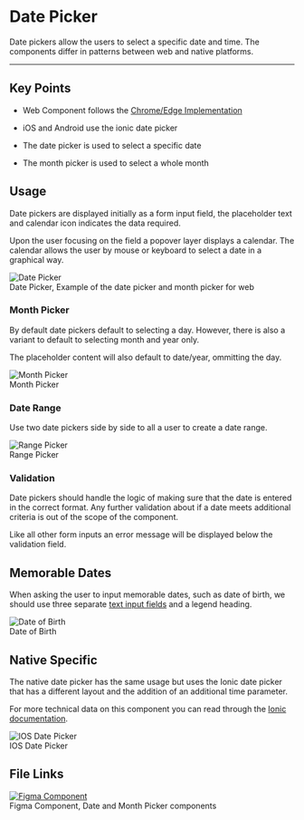 
# Date Picker

Date pickers allow the users to select a specific date and time. The components differ in patterns between web and native platforms.

---

## Key Points

- Web Component follows the [Chrome/Edge Implementation](https://blogs.windows.com/msedgedev/2019/10/15/form-controls-microsoft-edge-chromium/)

- iOS and Android use the ionic date picker

- The date picker is used to select a specific date

- The month picker is used to select a whole month

## Usage

Date pickers are displayed initially as a form input field, the placeholder text and calendar icon indicates the data required.

Upon the user focusing on the field a popover layer displays a calendar. The calendar allows the user by mouse or keyboard to select a date in a graphical way.

  
![Date Picker](https://studio-assets.supernova.io/design-systems/16150/6cb3a9d4-508f-4e8a-af89-af76edb4701f.png?Expires=1980201600&Policy=eyJTdGF0ZW1lbnQiOlt7IlJlc291cmNlIjoiaHR0cHM6Ly9zdHVkaW8tYXNzZXRzLnN1cGVybm92YS5pby9kZXNpZ24tc3lzdGVtcy8xNjE1MC82Y2IzYTlkNC01MDhmLTRlOGEtYWY4OS1hZjc2ZWRiNDcwMWYucG5nIiwiQ29uZGl0aW9uIjp7IkRhdGVMZXNzVGhhbiI6eyJBV1M6RXBvY2hUaW1lIjoxOTgwMjAxNjAwfX19XX0_&Signature=hM7L-a0jGZdQsmZdOmVHNc7wjG9HncKYEyZBPrxjhbrULy~~8EKJjdCJskCrM9k2g4XMCeliSGVZnnWk9W8BGLbIDaXxGmHMe-IsLOykhhJEvnkFQZJ7l0ZthhJkn48hx0oOqmNqeHZ13~-DqAAulQDAfKtzDWkcFjC5nOAQ59Rjucm2XTXwfGQQFR8Wu75A36Pq0saEkNf~EWsIoYHKzZB9LZXDpVoAB4d1cBdoEbSSP40-fnrO00BQb7ftMXBYzKl1IW8-J5Nmd-PuCxz7ooZD0uYan89siyRaxXHsAT5YHF-5dsQTl7nS6qOq44q~QoJJSQMP-pvA9elqkuG1QA__&Key-Pair-Id=APKAJGK34LCCAUR7N6LA)  
Date Picker, Example of the date picker and month picker for web  
  


### Month Picker

By default date pickers default to selecting a day. However, there is also a variant to default to selecting month and year only.

The placeholder content will also default to date/year, ommitting the day.

  
![Month Picker](https://studio-assets.supernova.io/design-systems/16150/915d1506-c0d3-4cdd-a865-0b2160e3df64.png?Expires=1980201600&Policy=eyJTdGF0ZW1lbnQiOlt7IlJlc291cmNlIjoiaHR0cHM6Ly9zdHVkaW8tYXNzZXRzLnN1cGVybm92YS5pby9kZXNpZ24tc3lzdGVtcy8xNjE1MC85MTVkMTUwNi1jMGQzLTRjZGQtYTg2NS0wYjIxNjBlM2RmNjQucG5nIiwiQ29uZGl0aW9uIjp7IkRhdGVMZXNzVGhhbiI6eyJBV1M6RXBvY2hUaW1lIjoxOTgwMjAxNjAwfX19XX0_&Signature=GVHtyK4gzbhDn7GMngmLqQIdvniKU1MuC2nsVvw2Ot-95N5PooN-AhVlBAsVE1v~pd3LIH9ovnZajW4FEXLLWRdcntD9fpZ9vuUaa3iiUV8c4QkYJpOcGOej28Stw0hXKXb3TFeW9WDgvqjQ8tHVFOIcTdEIvLA9WX0YK4tt9CNKmfayXfcACJBSIiW8P8uYdMgYZNKZ9VUEbfPM1b1meqLCLmcHeZAwk6Q1aG3UQqOoTaW-09tKKFBKmVqzDv-thDJ5S4xr9H7QEDp3wMVNVLHIM~~eSgsVe77flyv2hoDgluFcLrtejGSuYK0iPnHakDOb1NAzjEcC1eDnE~4zgQ__&Key-Pair-Id=APKAJGK34LCCAUR7N6LA)  
Month Picker  


### Date Range

Use two date pickers side by side to all a user to create a date range.

  
![Range Picker](https://studio-assets.supernova.io/design-systems/16150/408f1886-bf4c-4701-b98a-0b6969a5ed10.png?Expires=1980201600&Policy=eyJTdGF0ZW1lbnQiOlt7IlJlc291cmNlIjoiaHR0cHM6Ly9zdHVkaW8tYXNzZXRzLnN1cGVybm92YS5pby9kZXNpZ24tc3lzdGVtcy8xNjE1MC80MDhmMTg4Ni1iZjRjLTQ3MDEtYjk4YS0wYjY5NjlhNWVkMTAucG5nIiwiQ29uZGl0aW9uIjp7IkRhdGVMZXNzVGhhbiI6eyJBV1M6RXBvY2hUaW1lIjoxOTgwMjAxNjAwfX19XX0_&Signature=HTlLZadXra4XemQUjuPmIs8DrUorkJTXioi3qcgRiFouUimS0tIunGfQkZCd-GWLTMMP05dZrRaXjvjo7GbLgNasynBy7p4mMoLRUetdVxvt7wFcLG2aAHwekGvDXTb0ftSOOw0V3I~7nXEjMPgvvRhsoChThqFXZ-mKSW57ma3Zpneq~bAvZUKKl21mKSTfu4zOSQYEYI43RteihFQzw1RuwF1DIhRAPmDeBgAOrr6Wf3jumjYzyLmAass5uRwYUdFw1NYQg5HtpLoAiTU4ibNwArASwLP9n1-xXft1ZuddfpJxOamSytaHPv6VQcSMZ9tMVXNXOd1XOz2Fpc3Ijw__&Key-Pair-Id=APKAJGK34LCCAUR7N6LA)  
Range Picker  


### Validation

Date pickers should handle the logic of making sure that the date is entered in the correct format. Any further validation about if a date meets additional criteria is out of the scope of the component.

Like all other form inputs an error message will be displayed below the validation field.

## Memorable Dates

When asking the user to input memorable dates, such as date of birth, we should use three separate [text input fields]() and a legend heading.

  
![Date of Birth](https://studio-assets.supernova.io/design-systems/16150/91f4263b-4681-419d-8d5e-44426b2704b5.png?Expires=1980201600&Policy=eyJTdGF0ZW1lbnQiOlt7IlJlc291cmNlIjoiaHR0cHM6Ly9zdHVkaW8tYXNzZXRzLnN1cGVybm92YS5pby9kZXNpZ24tc3lzdGVtcy8xNjE1MC85MWY0MjYzYi00NjgxLTQxOWQtOGQ1ZS00NDQyNmIyNzA0YjUucG5nIiwiQ29uZGl0aW9uIjp7IkRhdGVMZXNzVGhhbiI6eyJBV1M6RXBvY2hUaW1lIjoxOTgwMjAxNjAwfX19XX0_&Signature=NVziKF77dRe2mIBPdCUwkiR7zoUZVbB8~3ftMBAgGbEKOcrMAEv7FSp7RM43ME0PY8UShEx0~H4tq0Cm6vCUZsX7~DFwgLhDinf6J~PSIVd4BwaJy~pFzbli6I1W6BcLF2sZOVJ5EgHljlCrzrcgOzMi4~TGbRrXX1f4JQ2IFg8TMmofFFSrC1t-zSAu3XXkF6b3Ueq32ujeF-1KRZi~CcCepNrdigP95w~PY6EtVLZO4nLWULdsWS~eWB2dIQNV4hmqSe5ASWTH-IwjpkuJujKYR0V3e3wJGfAZj9Ep4dCNi3j-Slogekx1Jh-ig1deCYgsz97UlN1govKMnUC5EQ__&Key-Pair-Id=APKAJGK34LCCAUR7N6LA)  
Date of Birth  


## Native Specific

The native date picker has the same usage but uses the Ionic date picker that has a different layout and the addition of an additional time parameter.

For more technical data on this component you can read through the [Ionic documentation](https://ionicframework.com/docs/api/datetime).

  
![IOS Date Picker](https://studio-assets.supernova.io/design-systems/16150/4986cab5-f657-4114-a156-b4935621778a.png?Expires=1980201600&Policy=eyJTdGF0ZW1lbnQiOlt7IlJlc291cmNlIjoiaHR0cHM6Ly9zdHVkaW8tYXNzZXRzLnN1cGVybm92YS5pby9kZXNpZ24tc3lzdGVtcy8xNjE1MC80OTg2Y2FiNS1mNjU3LTQxMTQtYTE1Ni1iNDkzNTYyMTc3OGEucG5nIiwiQ29uZGl0aW9uIjp7IkRhdGVMZXNzVGhhbiI6eyJBV1M6RXBvY2hUaW1lIjoxOTgwMjAxNjAwfX19XX0_&Signature=RtTcwhXc9A1KBv6q1IsYV~hbVH~7r0Q10EBZneYi9zLeRP8o78XyYMa98DVPSampVMrAxHYl~U~nXO81fP1fadpoF2CafAmc9UYm5skEin6db9mk65iXonSVkOIh8wk32eshH7YOjMkZEBfsOx88s7G8TM5YH5kOSf7ujjgmWujIAfh-PyRGg-seDQsPwiJl0PrWqKuty8N9sM1e0otPan1Y1O~VaAnK-vbeIPh2n~U9WfLDqqH-l4QjfQ64WdY9PuV3TeN0wXpWu7uKyxpgsfm-svWRik~YW5hQFwi8H7EILOb05fT5WDRv0eRA0n-~CJtmCF0Pb2-~TSohAlFrYg__&Key-Pair-Id=APKAJGK34LCCAUR7N6LA)  
IOS Date Picker  


## File Links

  
[![Figma Component](https://studio-assets.supernova.io/design-systems/16150/742bc767-af2a-4131-b8e9-e1cbd2400de1.png?Expires=1980201600&Policy=eyJTdGF0ZW1lbnQiOlt7IlJlc291cmNlIjoiaHR0cHM6Ly9zdHVkaW8tYXNzZXRzLnN1cGVybm92YS5pby9kZXNpZ24tc3lzdGVtcy8xNjE1MC83NDJiYzc2Ny1hZjJhLTQxMzEtYjhlOS1lMWNiZDI0MDBkZTEucG5nIiwiQ29uZGl0aW9uIjp7IkRhdGVMZXNzVGhhbiI6eyJBV1M6RXBvY2hUaW1lIjoxOTgwMjAxNjAwfX19XX0_&Signature=h41tYYi3ZnNzD-miNc1xCRA~Srg9cm1c3NkMwMxKNs5~SXax2PM2XLwVen9X97olOoIjXlfCPjTdNHv7uqvh-pBDcqWKaZKc~~ASOqro1JqDuHNEyLvRaIVTHLoGk1b6ES8N~tCba1Dj~4RUzc4eB05faKhUBAT9lcVJRiibA4r4UVwqA6iS64Qu33lrz6KTWJxT~jsgLOLtUr5RRbtC0YWae6yTBeeMU-lDzgdoiFO9CS6OFTP6lQ1aJ7rSyxnyPl-zLxxw0occ0CbLCY78zvCeg1p-RB0oDOGmzgyzSHOvXedAKCZ877W27zf2BJJpUI-oVIbIDffSmuZeYEHxjw__&Key-Pair-Id=APKAJGK34LCCAUR7N6LA)](https://www.figma.com/file/3LvVypJTkFbniTAJ1JCPtT/Date-Picker)  
Figma Component, Date and Month Picker components  
  

